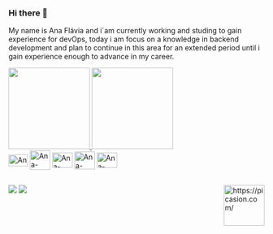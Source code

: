 ### Hi there 👋


My name is Ana Flávia and i´am currently working and studing to gain experience for devOps, today i am focus on a knowledge in backend development and plan to continue in this area for an extended period until i gain experience enough to advance in my career.

<div>
  <a href="https://github.com/AnaBern034">
  <img height="160em" src="https://github-readme-stats.vercel.app/api?username=AnaBern034&show_icons=true&theme=dark&include_all_commits=true&count_private=true"/>  
  <img height="160em" src="https://github-readme-stats.vercel.app/api/top-langs/?username=AnaBern034&layout=compact&langs_count=16&theme=moltack"/>
  
  </a>
  </div>

 <div style="display: inline_block">
  <img align="center" alt="Ana-Kotlin" height="23" width="38" src="https://cdn.jsdelivr.net/gh/devicons/devicon/icons/kotlin/kotlin-original.svg" />
  <img align="center" alt="Ana-Docker" height="38" width="40" src="https://cdn.jsdelivr.net/gh/devicons/devicon/icons/docker/docker-original.svg" />
  <img align="center" alt="Ana-Postgresql" height="30" width="40" src="https://cdn.jsdelivr.net/gh/devicons/devicon/icons/postgresql/postgresql-original.svg" />
  <img align="center" alt="Ana-Java" height="35" width="40" src="https://cdn.jsdelivr.net/gh/devicons/devicon/icons/java/java-original.svg" />
  <img align="center" alt="Ana-Spring" height="30" width="40" src="https://cdn.jsdelivr.net/gh/devicons/devicon/icons/spring/spring-original.svg" />

 
</div>

<div> 
  
##

 <img src="https://i.picasion.com/pic92/84d8e23ae9a4a5fac358b1684ad9094d.gif" align=right width="80" height="80" border="0" alt="https://picasion.com/" />
  <a href="https://instagram.com/euuana034?igshid=OGQ5ZDc2ODk2ZA==/" target="_blank"><img src="https://img.shields.io/badge/-Instagram-%23E4405F?style=for-the-badge&logo=instagram&logoColor=white" target="_blank"></a>
  <a href="https://www.linkedin.com/in/ana-bernardes-67942127a" target="_blank"><img src="https://img.shields.io/badge/-LinkedIn-%230077B5?style=for-the-badge&logo=linkedin&logoColor=white" target="_blank"></a> 
  
</div>

